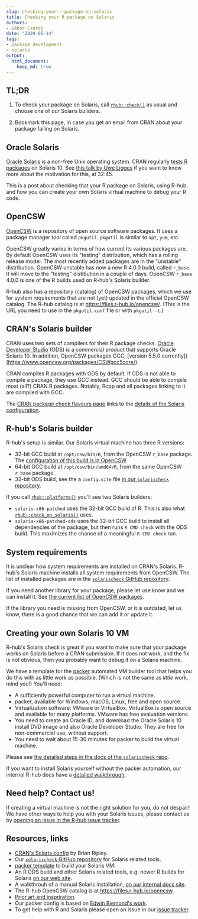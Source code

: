 ```yaml
---
slug: checking-your-r-package-on-solaris
title: Checking your R package on Solaris
authors:
- Gábor Csárdi
date: "2020-05-14"
tags:
- package development
- solaris
output:
  html_document:
    keep_md: true
---
```




## TL;DR

1. To check your package on Solaris, call [`rhub::check()`](
   https://r-hub.github.io/rhub/reference/check.html) as usual and
   choose one of our Solaris builders.

2. Bookmark this page, in case you get an email from CRAN about your
   package failing on Solaris.

## Oracle Solaris

[Oracle Solaris](https://en.wikipedia.org/wiki/Solaris_\(operating_system\))
is a non-free Unix operating system. CRAN regularly
[tests R packages](
https://blog.r-hub.io/2019/04/25/r-devel-linux-x86-64-debian-clang/)
on Solaris 10. See [this talk by Uwe Ligges](
https://channel9.msdn.com/Events/useR-international-R-User-conferences/useR-International-R-User-2017-Conference/KEYNOTE-20-years-of-CRAN)
if you want to know more about the motivation for this, at 32:45.

This is a post about checking that your R package on Solaris, using R-hub,
and how you can create your own Solaris virtual
machine to debug your R code.

## OpenCSW

[OpenCSW](https://www.opencsw.org/about/) is a repository of open source
software packages. It uses a package manager tool called `pkgutil`.
`pkgutil` is similar to `apt`, `yum`, etc.

OpenCSW greatly varies in terms of how current its various packages are.
By default OpenCSW uses its "testing" distribution, which has a rolling
release model. The most recently added packages are in the "unstable"
distribution. OpenCSW unstable has now a new R 4.0.0 build, called
`r_base`. It will move to the "testing" distibution in a couple of days.
OpenCSW `r_base` 4.0.0 is one of the R builds used on R-hub's Solaris
builder.

R-hub also has a repository (catalog) of OpenCSW packages,
which we use for system requirements that are not (yet) updated in the
official OpenCSW catalog. The R-hub catalog is at
https://files.r-hub.io/opencsw/. (This is the URL you need to use in
the `pkgutil.conf` file or with `pkgutil -t`.)

## CRAN's Solaris builder

CRAN uses two sets of compilers for their R package checks.
[Oracle Developer Studio](https://www.oracle.com/tools/developerstudio/)
(ODS) is a commercial product that supports Oracle Solaris 10. In addition,
OpenCSW packages GCC, [version 5.5.0 currently](
(https://www.opencsw.org/packages/CSWgcc5core/).

CRAN compiles R packages with ODS by default. If ODS is not able to
compile a package, they use GCC instead. GCC should be able to compile
most (all?) CRAN R packages. Notably, Rcpp and all packages linking to it
are compiled with GCC.

The [CRAN package check flavours page](
https://cran.r-project.org/web/checks/check_flavors.html)
links to the [details of the Solaris configuration](
https://www.stats.ox.ac.uk/pub/bdr/Rconfig/r-patched-solaris-x86).

## R-hub's Solaris builder

R-hub's setup is similar. Our Solaris virtual machine has three R
versions:
* 32-bit GCC build at `/opt/csw/bin/R`, from the OpenCSW `r_base` package.
  The [configuration of this build is in OpenCSW](
  https://buildfarm.opencsw.org/source/xref/opencsw/csw/mgar/pkg/r/trunk/Makefile).
* 64-bit GCC build at `/opt/csw/bin/amd64/R`, from the same OpenCSW
  `r_base` package.
* 32-bit ODS build, see the a `config.site` file [in our `solarischeck`
  repository](https://github.com/r-hub/solarischeck/blob/master/config.site.cc).

If you call [`rhub::platforms()`](
https://r-hub.github.io/rhub/reference/platforms.html) you'll see two
Solaris builders:
* `solaris-x86-patched` uses the 32-bit GCC build of R. This is also what
  [`rhub::check_on_solaris()`](
  https://r-hub.github.io/rhub/reference/check_shortcuts.html) uses.
* `solaris-x86-patched-ods` uses the 32-bit GCC build to install all
  dependencies of the package, but then runs `R CMD check` with the ODS
  build. This maximizes the chance of a meaningful `R CMD check` run.

## System requirements

It is unclear how system requirements are installed on CRAN's Solaris.
R-hub's Solaris machine installs all system requirements from OpenCSW.
The list of installed packages are in the [`solarischeck` GitHub repository](
https://github.com/r-hub/solarischeck/blob/master/sysreqs.txt).

If you need another library for your package, please let use know and
we can install it. See [the current list of OpenCSW packages](
https://www.opencsw.org/get-it/packages/).

If the library you need is missing from OpenCSW, or it is outdated,
let us know, there is a good chance that we can add it or update it.

## Creating your own Solaris 10 VM

R-hub's Solaris check is great if you want to make sure that your package
works on Solaris before a CRAN submission. If it does not work, and the
fix is not obvious, then you probably want to debug it on a Solaris
machine.

We have a template for the [packer](https://packer.io) automated VM builder
tool that helps you do this with as little work as possible. (Which is not
the same as _little_ work, mind you!) You'll need:

* A sufficiently powerful computer to run a virtual machine.
* packer, available for Windows, macOS, Linux, free and open source.
* Virtualization software: VMware or VirtualBox. VirtualBox is open
  source and available for many platforms. VMware has free evaluation
  versions.
* You need to create an Oracle ID, and download the Oracle Solaris 10
  install DVD image and also Oracle Developer Studio. They are free for
  non-commercial use, without support.
* You need to wait about 15-30 minutes for packer to build the virtual
  machine.

Please see [the detailed steps in the docs of the `solarischeck` repo](
https://github.com/r-hub/solarischeck/tree/master/packer#readme).

If you want to install Solaris yourself without the packer automation,
our internal R-hub docs have a [detailed walkthrough](
https://docs.r-hub.io/technical/solaris/).

## Need help? Contact us!

If creating a virtual machine is not the right solution for you, do not
despair! We have other ways to help you with your Solaris issues, please
contact us by [opening an issue in the R-hub issue tracker](
https://github.com/r-hub/rhub/issues).

## Resources, links

* [CRAN's Solaris config](
  https://www.stats.ox.ac.uk/pub/bdr/Rconfig/r-patched-solaris-x86) by
  Brian Ripley.
* Our [`solarischeck` GitHub repository](
  https://github.com/r-hub/solarischeck) for Solaris related tools.
* [packer template](
  https://github.com/r-hub/solarischeck/tree/master/packer#readme)
  to build your Solaris VM:
* An R ODS build and other Solaris related tools, e.g. newer R builds
  for Solaris [on our web site](https://files.r-hub.io/solaris).
* A walkthrouh of a manual Solaris installation, [on our internal docs
  site](https://docs.r-hub.io/technical/solaris).
* The R-hub OpenCSW catalog is at <https://files.r-hub.io/opencsw>.
* [Prior art and inspriration](https://github.com/jeroen/solarisvm).
* Our packer config is based on [Edwin Biemond's work](
  https://github.com/biemond/packer-vagrant-builder).
* To get help with R and Solaris please open an issue in our
  [issue tracker](https://github.com/r-hub/rhub/issues).
